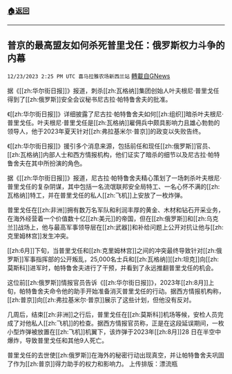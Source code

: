 ###  [:house:返回](README.md)
---


## 普京的最高盟友如何杀死普里戈任：俄罗斯权力斗争的内幕
`12/23/2023 2:25 PM UTC 喜马拉雅农场新西兰站` [轉載自GNews](https://gnews.org/articles/2144305)

据《[[zh:华尔街日报]]》报道，刺杀[[zh:瓦格纳]]集团创始人叶夫根尼·普里戈任得到了[[zh:俄罗斯]]安全会议秘书尼古拉·帕特鲁舍夫的批准。

《[[zh:华尔街日报]]》详细披露了尼古拉·帕特鲁舍夫如何[[zh:组织]]暗杀叶夫根尼·普里戈任。叶夫根尼·普里戈任是[[zh:瓦格纳]]雇佣兵中颇具影响力且雄心勃勃的领导人，他于2023年夏天针对[[zh:弗拉基米尔·普京]]的政变以失败告终。

《[[zh:华尔街日报]]》援引多个消息来源，包括前任和现任[[zh:俄罗斯]]官员、[[zh:瓦格纳]]内部人士和西方情报机构，他们证实了暗杀的细节以及尼古拉·帕特鲁舍夫在其中所扮演的角色。

据《[[zh:华尔街日报]]》报道，尼古拉·帕特鲁舍夫精心策划了一场刺杀叶夫根尼·普里戈任的复杂阴谋，其中包括一名流氓联邦安全局特工、一名心怀不满的[[zh:瓦格纳]]特工，并在普里戈任的私人[[zh:飞机]]上安放了一枚炸弹。

普里戈任在[[zh:非洲]]拥有数万名军队和利润丰厚的黄金、木材和钻石开采业务，在海外经营着一个价值数十亿[[zh:美元]]的帝国，但在[[zh:俄罗斯]]和[[zh:乌克兰]]战场上，他与最高军事领导层在[[zh:武器]]和补给问题上公开对抗让他与[[zh:克里姆林宫]]发生冲突。

[[zh:6月]]下旬，当普里戈任和[[zh:克里姆林宫]]之间的冲突最终导致针对[[zh:俄罗斯]]军事指挥部的公开叛乱，25,000名士兵和[[zh:瓦格纳]][[zh:坦克]]向[[zh:莫斯科]]进军时，帕特鲁舍夫进行了干预，并看到了永远推翻普里戈任的机会。

这位前[[zh:俄罗斯]]情报官员告诉《[[zh:华尔街日报]]》，2023年[[zh:8月]]上旬，帕特鲁舍夫命令他的助手开始准备消灭普里戈任的行动。据西方情报机构称，[[zh:普京]]向[[zh:弗拉基米尔·普京]]展示了这些计划，但他没有反对。

几周后，结束[[zh:非洲]]之行后，普里戈任在[[zh:莫斯科]]机场等候，安检人员完成了对他私人[[zh:飞机]]的检查。据西方情报官员称，正是在这段延误期间，一枚小型炸弹被放置在[[zh:飞机]]机翼下，该炸弹于2023年[[zh:8月]]28 日在半空中爆炸，导致普里戈任和其他9人死亡。

普里戈任的去世使[[zh:俄罗斯]]在海外的秘密行动出现真空，并让帕特鲁舍夫巩固了作为[[zh:普京]]得力助手的权力和影响力。
上传排版：漂流瓶
